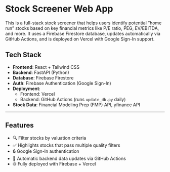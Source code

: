 # Stock Screener Web App

This is a full-stack stock screener that helps users identify potential “home run” stocks based on key financial metrics like P/E ratio, PEG, EV/EBITDA, and more. It uses a Firebase Firestore database, updates automatically via GitHub Actions, and is deployed on Vercel with Google Sign-In support.

##  Tech Stack

- **Frontend**: React + Tailwind CSS
- **Backend**: FastAPI (Python)
- **Database**: Firebase Firestore
- **Auth**: Firebase Authentication (Google Sign-In)
- **Deployment**:
  - Frontend: Vercel
  - Backend: GitHub Actions (runs `update_db.py` daily)
- **Stock Data**: Financial Modeling Prep (FMP) API, yfinance API

---

## Features

- 🔍 Filter stocks by valuation criteria
- ✅ Highlights stocks that pass multiple quality filters
- 🔒 Google Sign-In authentication
- 🔄 Automatic backend data updates via GitHub Actions
- 🌐 Fully deployed with Firebase + Vercel
